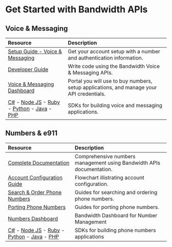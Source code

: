 # Get Started with Bandwidth APIs


## Voice & Messaging 
| Resource                                                     | Description                                                                                                            |
|:-------------------------------------------------------------|:-----------------------------------------------------------------------------------------------------------------------|
|[Setup Guide - Voice & Messaging](/getStartedSetupGuide.md)   | Get your account setup with a number and authentication information.                                                   |
|[Developer Guide](/getStartedProgGuide.html)               | Write code using the Bandwidth Voice & Messaging APIs.                                                                 |
|[Voice & Messaging Dashboard](https://app.bandwidth.com)      | Portal you will use to buy numbers, setup applications, and manage your API credentials.                               |  
|[C#](clientLib/csharp.md) - [Node JS](clientLib/node.md) - [Ruby](clientLib/ruby.md) - [Python](clientLib/python.md) - [Java](clientLib/java.md) - [PHP](clientLib/php.md)| SDKs for building voice and messaging applications.|



## Numbers & e911 
| Resource                                                     | Description                                                                                                            |
|:-------------------------------------------------------------|:-----------------------------------------------------------------------------------------------------------------------|
|[Complete Documentation](https://dev.bandwidth.com/docs/phone-numbers/)| Comprehensive numbers management using Bandwidth APIs documentation.                                                  |
|[Account Configuration Guide](https://dev.bandwidth.com/docs/phone-numbers/concepts/accountConfig.html)               | Flowchart illistrating account configuration.                                                                  |
|[Search & Order Phone Numbers](https://dev.bandwidth.com/docs/phone-numbers/guides/onDemandNumberSearchAndOrder.html)| Guides for searching and ordering phone numbers.                   |
|[Porting Phone Numbers](https://dev.bandwidth.com/docs/phone-numbers/guides/portingPhoneNumbers.html#top)| Guides for porting phone numbers.                   |
|[Numbers Dashboard](https://dashboard.bandwidth.com)| Bandwidth Dashboard for Number Management                  |
|[C#](https://github.com/Bandwidth/csharp-bandwidth-iris) - [Node JS](https://github.com/Bandwidth/node-bandwidth-iris) - [Ruby](https://github.com/Bandwidth/ruby-bandwidth-iris) - [Python](https://github.com/Bandwidth/python-bandwidth-iris) - [Java](https://github.com/Bandwidth/java-bandwidth-iris) - [PHP](https://github.com/Bandwidth/php-bandwidth-iris)| SDKs for building phone numbers applications |
